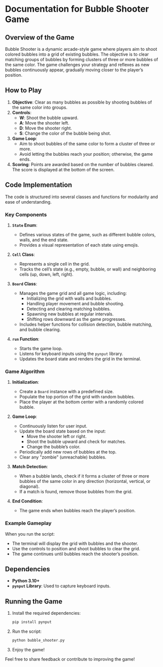 # Documentation for Bubble Shooter Game

## Overview of the Game
Bubble Shooter is a dynamic arcade-style game where players aim to shoot colored bubbles into a grid of existing bubbles. The objective is to clear matching groups of bubbles by forming clusters of three or more bubbles of the same color. The game challenges your strategy and reflexes as new bubbles continuously appear, gradually moving closer to the player’s position.

## How to Play
1. **Objective**: Clear as many bubbles as possible by shooting bubbles of the same color into groups.
2. **Controls**:
   - **W**: Shoot the bubble upward.
   - **A**: Move the shooter left.
   - **D**: Move the shooter right.
   - **S**: Change the color of the bubble being shot.
3. **Game Loop**:
   - Aim to shoot bubbles of the same color to form a cluster of three or more.
   - Avoid letting the bubbles reach your position; otherwise, the game ends.
4. **Scoring**: Points are awarded based on the number of bubbles cleared. The score is displayed at the bottom of the screen.

## Code Implementation
The code is structured into several classes and functions for modularity and ease of understanding.

### Key Components
1. **`State` Enum**:
   - Defines various states of the game, such as different bubble colors, walls, and the end state.
   - Provides a visual representation of each state using emojis.

2. **`Cell` Class**:
   - Represents a single cell in the grid.
   - Tracks the cell’s state (e.g., empty, bubble, or wall) and neighboring cells (up, down, left, right).

3. **`Board` Class**:
   - Manages the game grid and all game logic, including:
     - Initializing the grid with walls and bubbles.
     - Handling player movement and bubble shooting.
     - Detecting and clearing matching bubbles.
     - Spawning new bubbles at regular intervals.
     - Shifting rows downward as the game progresses.
   - Includes helper functions for collision detection, bubble matching, and bubble clearing.

4. **`run` Function**:
   - Starts the game loop.
   - Listens for keyboard inputs using the `pynput` library.
   - Updates the board state and renders the grid in the terminal.

### Game Algorithm
1. **Initialization**:
   - Create a `Board` instance with a predefined size.
   - Populate the top portion of the grid with random bubbles.
   - Place the player at the bottom center with a randomly colored bubble.

2. **Game Loop**:
   - Continuously listen for user input.
   - Update the board state based on the input:
     - Move the shooter left or right.
     - Shoot the bubble upward and check for matches.
     - Change the bubble’s color.
   - Periodically add new rows of bubbles at the top.
   - Clear any "zombie" (unreachable) bubbles.

3. **Match Detection**:
   - When a bubble lands, check if it forms a cluster of three or more bubbles of the same color in any direction (horizontal, vertical, or diagonal).
   - If a match is found, remove those bubbles from the grid.

4. **End Condition**:
   - The game ends when bubbles reach the player’s position.

### Example Gameplay
When you run the script:
- The terminal will display the grid with bubbles and the shooter.
- Use the controls to position and shoot bubbles to clear the grid.
- The game continues until bubbles reach the shooter’s position.


## Dependencies
- **Python 3.10+**
- **`pynput` Library**: Used to capture keyboard inputs.

## Running the Game
1. Install the required dependencies:
   ```bash
   pip install pynput
   ```
2. Run the script:
   ```bash
   python bubble_shooter.py
   ```
3. Enjoy the game!



Feel free to share feedback or contribute to improving the game!
